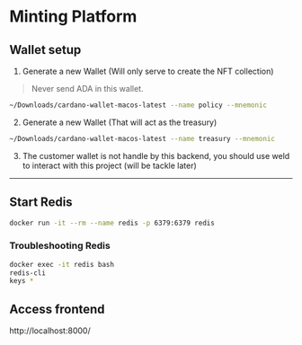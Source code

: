# Minting Platform

## Wallet setup

1. Generate a new Wallet (Will only serve to create the NFT collection)

> Never send ADA in this wallet.

```bash
~/Downloads/cardano-wallet-macos-latest --name policy --mnemonic
```

2. Generate a new Wallet (That will act as the treasury)

```bash
~/Downloads/cardano-wallet-macos-latest --name treasury --mnemonic
```

3. The customer wallet is not handle by this backend, you should use weld to interact with this project (will be tackle later)

---

## Start Redis

```bash
docker run -it --rm --name redis -p 6379:6379 redis
```

### Troubleshooting Redis

```bash
docker exec -it redis bash
redis-cli
keys *
```

## Access frontend

http://localhost:8000/
